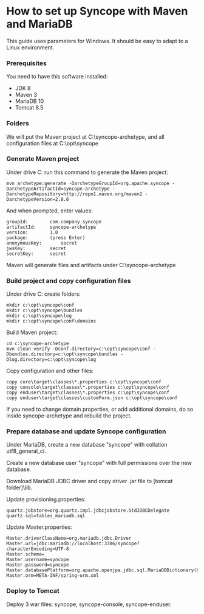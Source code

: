 # How to set up Syncope with Maven and MariaDB

 This guide uses parameters for Windows. It should be easy to adapt to a Linux environment.

### Prerequisites

You need to have this software installed:

* JDK 8
* Maven 3
* MariaDB 10
* Tomcat 8.5

### Folders

We will put the Maven project at C:\syncope-archetype, and all configuration files at C:\opt\syncope

### Generate Maven project

Under drive C: run this command to generate the Maven project:

```
mvn archetype:generate -DarchetypeGroupId=org.apache.syncope -DarchetypeArtifactId=syncope-archetype -DarchetypeRepository=http://repo1.maven.org/maven2 -DarchetypeVersion=2.0.6
```

And when prompted, enter values:

```
groupId: 		com.company.syncope
artifactId:		syncope-archetype
version:		1.0
package:		(press Enter)
anonymousKey:		secret
jwsKey:			secret
secretKey:		secret
```

Maven will generate files and artifacts under C:\syncope-archetype

### Build project and copy configuration files

Under drive C: create folders:

```
mkdir c:\opt\syncope\conf
mkdir c:\opt\syncope\bundles
mkdir c:\opt\syncope\log
mkdir c:\opt\syncope\conf\domains
```

Build Maven project:

```
cd c:\syncope-archetype
mvn clean verify -Dconf.directory=c:\opt\syncope\conf -Dbundles.directory=c:\opt\syncope\bundles -Dlog.directory=c:\opt\syncope\log
```

Copy configuration and other files:

```
copy core\target\classes\*.properties c:\opt\syncope\conf
copy console\target\classes\*.properties c:\opt\syncope\conf
copy enduser\target\classes\*.properties c:\opt\syncope\conf
copy enduser\target\classes\customForm.json c:\opt\syncope\conf
```

If you need to change domain properties, or add additional domains, do so inside syncope-archetype and rebuild the project.

### Prepare database and update Syncope configuration

Under MariaDB, create a new database "syncope" with collation utf8_general_ci.

Create a new database user "syncope" with full permissions over the new database.

Download MariaDB JDBC driver and copy driver .jar file to [tomcat folder]\lib.

Update provisioning.properties:

```
quartz.jobstore=org.quartz.impl.jdbcjobstore.StdJDBCDelegate
quartz.sql=tables_mariadb.sql
```

Update Master.properties:

```
Master.driverClassName=org.mariadb.jdbc.Driver
Master.url=jdbc:mariadb://localhost:3306/syncope?characterEncoding=UTF-8
Master.schema=
Master.username=syncope
Master.password=syncope
Master.databasePlatform=org.apache.openjpa.jdbc.sql.MariaDBDictionary(blobTypeName=LONGBLOB,timestampTypeName=DATETIME(3))
Master.orm=META-INF/spring-orm.xml
```

### Deploy to Tomcat

Deploy 3 war files: syncope, syncope-console, syncope-enduser.